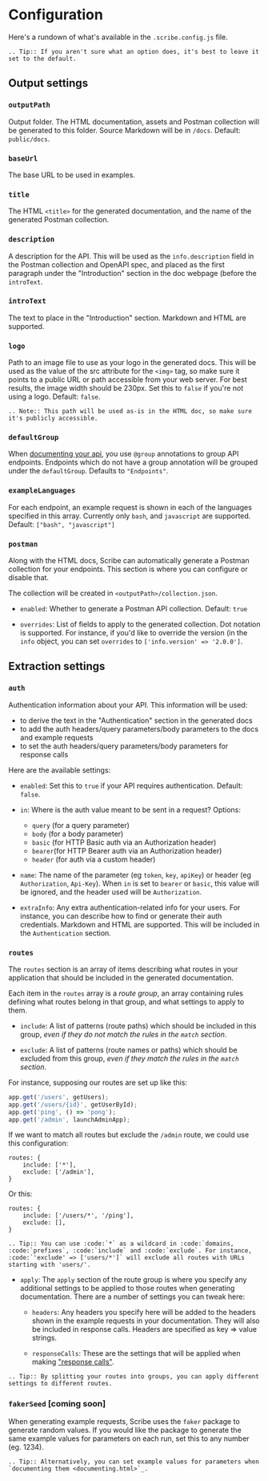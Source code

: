 # Configuration
Here's a rundown of what's available in the `.scribe.config.js` file. 

```eval_rst
.. Tip:: If you aren't sure what an option does, it's best to leave it set to the default.
```

## Output settings

### `outputPath`
Output folder. The HTML documentation, assets and Postman collection will be generated to this folder. Source Markdown will be in `/docs`. Default: `public/docs`.

### `baseUrl`
The base URL to be used in examples.

### `title`
The HTML `<title>` for the generated documentation, and the name of the generated Postman collection.

### `description`
A description for the API. This will be used as the `info.description` field in the Postman collection and OpenAPI spec, and placed as the first paragraph under the "Introduction" section in the doc webpage (before the `introText`.

### `introText`
The text to place in the "Introduction" section. Markdown and HTML are supported.

### `logo`
Path to an image file to use as your logo in the generated docs. This will be used as the value of the src attribute for the `<img>` tag, so make sure it points to a public URL or path accessible from your web server. For best results, the image width should be 230px. Set this to `false` if you're not using a logo. Default: `false`.

```eval_rst
.. Note:: This path will be used as-is in the HTML doc, so make sure it's publicly accessible.
```

### `defaultGroup`
When [documenting your api](documenting/index.html), you use `@group` annotations to group API endpoints. Endpoints which do not have a group annotation will be grouped under the `defaultGroup`. Defaults to `"Endpoints"`.

### `exampleLanguages`
For each endpoint, an example request is shown in each of the languages specified in this array. Currently only `bash`, and `javascript` are supported. Default: `["bash", "javascript"]` 
 
### `postman`
Along with the HTML docs, Scribe can automatically generate a Postman collection for your endpoints. This section is where you can configure or disable that.

The collection will be created in `<outputPath>/collection.json`.

- `enabled`: Whether to generate a Postman API collection. Default: `true`

- `overrides`: List of fields to apply to the generated collection. Dot notation is supported. For instance, if you'd like to override the version (in the `info` object, you can set `overrides` to `['info.version' => '2.0.0']`.

## Extraction settings
### `auth`
Authentication information about your API. This information will be used:
- to derive the text in the "Authentication" section in the generated docs
- to add the auth headers/query parameters/body parameters to the docs and example requests
- to set the auth headers/query parameters/body parameters for response calls

Here are the available settings:
- `enabled`: Set this to `true` if your API requires authentication. Default: `false`.

- `in`: Where is the auth value meant to be sent in a request? Options:
  - `query` (for a query parameter)
  - `body` (for a body parameter)
  - `basic` (for HTTP Basic auth via an Authorization header)
  - `bearer`(for HTTP Bearer auth via an Authorization header)
  - `header` (for auth via a custom header)

- `name`: The name of the parameter (eg `token`, `key`, `apiKey`) or header (eg `Authorization`, `Api-Key`). When `in` is set to `bearer` or `basic`, this value will be ignored, and the header used will be `Authorization`.

- `extraInfo`: Any extra authentication-related info for your users. For instance, you can describe how to find or generate their auth credentials. Markdown and HTML are supported. This will be included in the `Authentication` section.

### `routes`
The `routes` section is an array of items describing what routes in your application that should be included in the generated documentation.

Each item in the `routes` array is a _route group_, an array containing rules defining what routes belong in that group, and what settings to apply to them.

 - `include`: A list of patterns (route paths) which should be included in this group, *even if they do not match the rules in the `match` section*.

- `exclude`: A list of patterns (route names or paths) which should be excluded from this group, *even if they match the rules in the `match` section*.

For instance, supposing our routes are set up like this:

```js
app.get('/users', getUsers);
app.get('/users/{id}', getUserById);
app.get('ping', () => 'pong');
app.get('/admin', launchAdminApp);
```

If we want to match all routes but exclude the `/admin` route, we could use this configuration:

```
routes: {
    include: ['*'],
    exclude: ['/admin'],
}
```

Or this:

```
routes: {
    include: ['/users/*', '/ping'],
    exclude: [],
}
```

```eval_rst
.. Tip:: You can use :code:`*` as a wildcard in :code:`domains, :code:`prefixes`, :code:`include` and :code:`exclude`. For instance, :code:`'exclude' => ['users/*']` will exclude all routes with URLs starting with 'users/'.
```

- `apply`: The `apply` section of the route group is where you specify any additional settings to be applied to those routes when generating documentation. There are a number of settings you can tweak here:

  - `headers`: Any headers you specify here will be added to the headers shown in the example requests in your documentation. They will also be included in response calls. Headers are specified as key => value strings.

  - `responseCalls`: These are the settings that will be applied when making ["response calls"](documenting/documenting-endpoint-responses.html#generating-responses-automatically-via-response-calls). 

```eval_rst
.. Tip:: By splitting your routes into groups, you can apply different settings to different routes.
```

### `fakerSeed` [coming soon]
When generating example requests, Scribe uses the `faker` package to generate random values. If you would like the package to generate the same example values for parameters on each run, set this to any number (eg. 1234).

```eval_rst
.. Tip:: Alternatively, you can set example values for parameters when `documenting them <documenting.html>`_.
```

